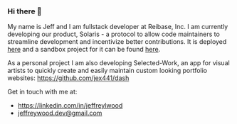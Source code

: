 ### Hi there 👋

My name is Jeff and I am fullstack developer at Reibase, Inc. I am currently developing our product, Solaris - a protocol to allow code maintainers to streamline development and incentivize better contributions. It is deployed [here](https://solaris.reibase.rs) and a sandbox project for it can be found [here](https://github.com/reibase/solaris-sandbox).

As a personal project I am also developing Selected-Work, an app for visual artists to quickly create and easily maintain custom looking portfolio websites: https://github.com/jex441/dash

Get in touch with me at:
- https://linkedin.com/in/jeffreylwood
- jeffreywood.dev@gmail.com
